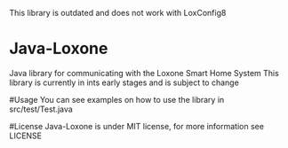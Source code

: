 This library is outdated and does not work with LoxConfig8

# Java-Loxone
Java library for communicating with the Loxone Smart Home System
This library is currently in ints early stages and is subject to change

#Usage
You can see examples on how to use the library in src/test/Test.java

#License
Java-Loxone is under MIT license, for more information see LICENSE
